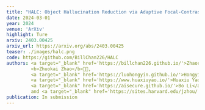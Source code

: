 ```yaml
---
title: "HALC: Object Hallucination Reduction via Adaptive Focal-Contrast Decoding"
date: 2024-03-01
year: 2024
venue: 'ArXiv'
highlight: Ture
arxiv: 2403.00425
arxiv_url: https://arxiv.org/abs/2403.00425
teaser: ./images/halc.png
code: https://github.com/BillChan226/HALC
authors: <a target="_blank" href='https://billchan226.github.io/'>Zhaorun Chen</a>🧑‍💻,
         <b>Zhuokai Zhao</b>🧑‍💻,
         <a target="_blank" href='https://luohongyin.github.io/'>Hongyin Luo</a>,
         <a target="_blank" href='https://www.huaxiuyao.io/'>Huaxiu Yao</a>,
         <a target="_blank" href='https://aisecure.github.io/'>Bo Li</a>,
         and <a target="_blank" href='https://sites.harvard.edu/jzhou/'>Jiawei Zhou</a>
publication: In submission
---
```


